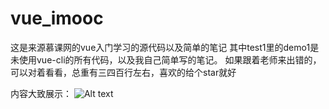 # vue_imooc
这是来源慕课网的vue入门学习的源代码以及简单的笔记
其中test1里的demo1是未使用vue-cli的所有代码，以及我自己简单写的笔记。
如果跟着老师来出错的，可以对着看看，总重有三四百行左右，喜欢的给个star就好

内容大致展示：
![Alt text](https://github.com/lujinzhong//vue_imooc/master/image/1.jpg)
